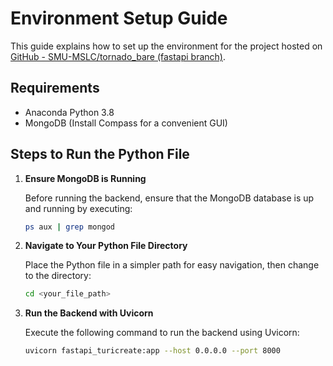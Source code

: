 
# Environment Setup Guide

This guide explains how to set up the environment for the project hosted on [GitHub - SMU-MSLC/tornado_bare (fastapi branch)](https://github.com/SMU-MSLC/tornado_bare/tree/fastapi).

## Requirements

- Anaconda Python 3.8
- MongoDB (Install Compass for a convenient GUI)

## Steps to Run the Python File

1. **Ensure MongoDB is Running**

   Before running the backend, ensure that the MongoDB database is up and running by executing:

   ```bash
   ps aux | grep mongod
   ```

2. **Navigate to Your Python File Directory**

   Place the Python file in a simpler path for easy navigation, then change to the directory:

   ```bash
   cd <your_file_path>
   ```

3. **Run the Backend with Uvicorn**

   Execute the following command to run the backend using Uvicorn:

   ```bash
   uvicorn fastapi_turicreate:app --host 0.0.0.0 --port 8000
   ```



